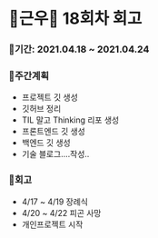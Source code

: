 # 🌼근우🌼 18회차 회고

### 🥕기간: 2021.04.18 ~ 2021.04.24

### 🍆주간계획

- 프로젝트 깃 생성
- 깃허브 정리
- TIL 말고 Thinking 리포 생성
- 프론트엔드 깃 생성
- 백엔드 깃 생성 
- 기술 블로그....작성..

### 🥦회고

- 4/17 ~ 4/19 장례식
- 4/20 ~ 4/22 피곤 사망
- 개인프로젝트 시작
